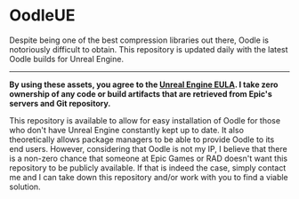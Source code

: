 # OodleUE

Despite being one of the best compression libraries out there, Oodle is notoriously difficult to obtain. This repository is updated daily with the latest Oodle builds for Unreal Engine.

---

**By using these assets, you agree to the [Unreal Engine EULA](https://www.unrealengine.com/eula/unreal). I take zero ownership of any code or build artifacts that are retrieved from Epic's servers and Git repository.**

This repository is available to allow for easy installation of Oodle for those who don't have Unreal Engine constantly kept up to date. It also theoretically allows package managers to be able to provide Oodle to its end users. However, considering that Oodle is not my IP, I believe that there is a non-zero chance that someone at Epic Games or RAD doesn't want this repository to be publicly available. If that is indeed the case, simply contact me and I can take down this repository and/or work with you to find a viable solution.